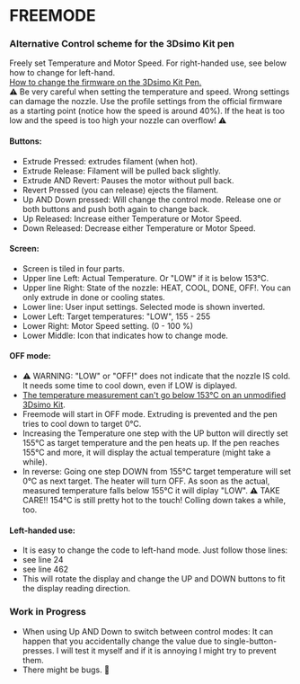 # FREEMODE
### Alternative Control scheme for the 3Dsimo Kit pen

Freely set Temperature and Motor Speed. For right-handed use, see below how to change for left-hand.   
[How to change the firmware on the 3Dsimo Kit Pen.](../../documents/pdf/HW_FW_manualEN.pdf)  
⚠️ Be very careful when setting the temperature and speed. Wrong settings can damage the nozzle. Use the profile settings from the official firmware as a starting point (notice how the speed is around 40%). If the heat is too low and the speed is too high your nozzle can overflow! ⚠️

#### Buttons:
- Extrude Pressed: extrudes filament (when hot).
- Extrude Release: Filament will be pulled back slightly.
- Extrude AND Revert: Pauses the motor without pull back.
- Revert Pressed (you can release) ejects the filament.
- Up AND Down pressed: Will change the control mode. Release one or both buttons and push both again to change back.
- Up Released: Increase either Temperature or Motor Speed.
- Down Released: Decrease either Temperature or Motor Speed.

#### Screen:
- Screen is tiled in four parts.
- Upper line Left: Actual Temperature. Or "LOW" if it is below 153°C.
- Upper line Right: State of the nozzle: HEAT, COOL, DONE, OFF!. You can only extrude in done or cooling states.
- Lower line: User input settings. Selected mode is shown inverted.
- Lower Left: Target temperatures: "LOW", 155 - 255
- Lower Right: Motor Speed setting. (0 - 100 %)
- Lower Middle: Icon that indicates how to change mode.

#### OFF mode:
- ⚠️ WARNING: "LOW" or "OFF!" does not indicate that the nozzle IS cold. It needs some time to cool down, even if LOW is diplayed.
- [The temperature measurement can't go below 153°C on an unmodified 3Dsimo Kit](https://github.com/3dsimo/3dsimo_kit/issues/4).
- Freemode will start in OFF mode. Extruding is prevented and the pen tries to cool down to target 0°C.
- Increasing the Temperature one step with the UP button will directly set 155°C as target temperature and the pen heats up. If the pen reaches 155°C and more, it will display the actual temperature (might take a while).
- In reverse: Going one step DOWN from 155°C target temperature will set 0°C as next target. The heater will turn OFF. As soon as the actual, measured temperature falls below 155°C it will diplay "LOW". ⚠️ TAKE CARE!! 154°C is still pretty hot to the touch! Colling down takes a while, too.

#### Left-handed use:
- It is easy to change the code to left-hand mode. Just follow those lines:
- see line 24
- see line 462
- This will rotate the display and change the UP and DOWN buttons to fit the display reading direction.

### Work in Progress
- When using Up AND Down to switch between control modes: It can happen that you accidentally change the value due to single-button-presses. I will test it myself and if it is annoying I might try to prevent them.
- There might be bugs. 🐞

